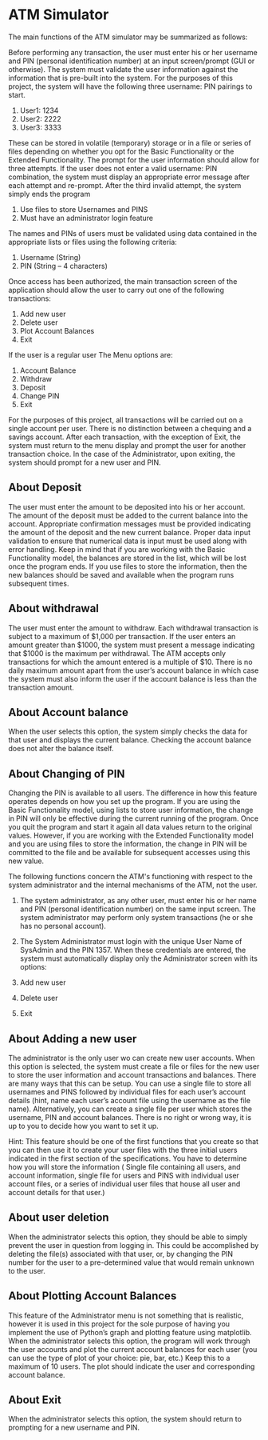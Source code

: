 # ATM Simulator

The main functions of the ATM simulator may be summarized as follows:

Before performing any transaction, the user must enter his or her username and PIN (personal identification number) at an input screen/prompt (GUI or otherwise).
The system must validate the user information against the information that is pre-built into the system.
For the purposes of this project, the system will have the following three username: PIN pairings to start.

1. User1: 1234
2. User2: 2222
3. User3: 3333

These can be stored in volatile (temporary) storage or in a file or series of files depending on whether you opt for the Basic Functionality or the Extended Functionality.
The prompt for the user information should allow for three attempts. If the user does not enter a valid username: PIN combination, the system must display an appropriate error message after each attempt and re-prompt. After the third invalid attempt, the system simply ends the program

1. Use files to store Usernames and PINS
2. Must have an administrator login feature

The names and PINs of users must be validated using data contained in the appropriate lists or files using the following criteria:

1. Username (String)
2. PIN (String – 4 characters)

Once access has been authorized, the main transaction screen of the application should allow the user to carry out one of the following transactions:

1. Add new user
2. Delete user
3. Plot Account Balances
4. Exit

If the user is a regular user The Menu options are:

1. Account Balance
2. Withdraw
3. Deposit
4. Change PIN
5. Exit

For the purposes of this project, all transactions will be carried out on a single account per user. There is no distinction between a chequing and a savings account.
After each transaction, with the exception of Exit, the system must return to the menu display and prompt the user for another transaction choice. In the case of the Administrator, upon exiting, the system should prompt for a new user and PIN.

## About Deposit

The user must enter the amount to be deposited into his or her account. The amount of the deposit must be added to the current balance into the account. Appropriate confirmation messages must be provided indicating the amount of the deposit and the new current balance. Proper data input validation to ensure that numerical data is input must be used along with error handling.
Keep in mind that if you are working with the Basic Functionality model, the balances are stored  in the list, which will be lost once the program ends. If you use files to store the information, then the new balances should be saved and available when the program runs subsequent times.

## About withdrawal

The user must enter the amount to withdraw. Each withdrawal transaction is subject to a maximum of $1,000 per transaction. If the user enters an amount greater than $1000, the system must present a message indicating that $1000 is the maximum per withdrawal. The ATM accepts only transactions for which the amount entered is a multiple of $10. There is no daily maximum amount apart from the user’s account balance in which case the system must also inform the user if the account balance is less than the transaction amount.

## About Account balance

When the user selects this option, the system simply checks the data for that user and displays the current balance. Checking the account balance does not alter the balance itself.

## About Changing of PIN

Changing the PIN is available to all users. The difference in how this feature operates depends on how you set up the program. If you are using the Basic Functionality model, using lists to store user information, the change in PIN will only be effective during the current running of the program.
Once you quit the program and start it again all data values return to the original  values. However, if you are working with the Extended Functionality model and you are using files to store the information, the change in PIN will be committed to the file and be available for subsequent accesses using this new value.

The following functions concern the ATM's functioning with respect to the system administrator and the internal mechanisms of the ATM, not the user.

1. The system administrator, as any other user, must enter his or her name and PIN (personal identification number) on the same input screen. The system administrator may perform only system transactions (he or she has no personal account).
2. The System Administrator must login with the unique User Name of SysAdmin and the PIN 1357. When these credentials are entered, the system must automatically display only the Administrator screen with its options:

1. Add new user
2. Delete user
3. Exit

## About Adding a new user

The administrator is the only user wo can create new user accounts. When this option is selected, the system must create a file or files for the new user to store the user information and account transactions and balances. There are many ways that this can be setup. You can use a single file to store all usernames and PINS followed by individual files for each user’s account details (hint, name each user’s account file using the username as the file name). Alternatively, you can create a single file per user which stores the username, PIN and account balances. There is no right or wrong way, it is up to you to decide how you want to set it up.

Hint: This feature should be one of the first functions that you create so that you can then use it to create your user files with the three initial users indicated in the first section of the specifications. You have to determine how you will store the information ( Single file containing all users, and account information, single file for users and PINS with individual user account files, or a series of individual user files that house all user and account details for that user.)

## About user deletion

When the administrator selects this option, they should be able to simply prevent the user in question from logging in. This could be accomplished by deleting the file(s) associated with that user, or, by changing the PIN number for the user to a pre-determined value that would remain unknown to the user.

## About Plotting Account Balances

This feature of the Administrator menu is not something that is realistic, however it is used in this project for the sole purpose of having you implement the use of Python’s graph and plotting feature using matplotlib.
When the administrator selects this option, the program will work through the user accounts and plot the current account balances for each user (you can use the type of plot of your choice: pie, bar, etc.) Keep this to a maximum of 10 users. The plot should indicate the user and corresponding account balance.

## About Exit

When the administrator selects this option, the system should return to prompting for a new username and PIN.
